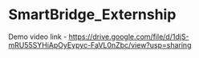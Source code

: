 # SmartBridge_Externship
Demo video link - 
https://drive.google.com/file/d/1djS-mRU55SYHiApOyEypyc-FaVL0nZbc/view?usp=sharing
